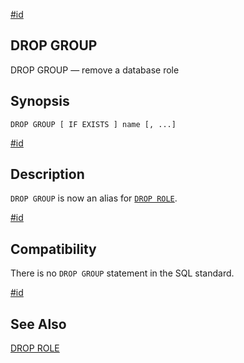 [#id](#SQL-DROPGROUP)

## DROP GROUP

DROP GROUP — remove a database role

## Synopsis

```
DROP GROUP [ IF EXISTS ] name [, ...]
```

[#id](#id-1.9.3.115.5)

## Description

`DROP GROUP` is now an alias for [`DROP ROLE`](sql-droprole).

[#id](#id-1.9.3.115.6)

## Compatibility

There is no `DROP GROUP` statement in the SQL standard.

[#id](#id-1.9.3.115.7)

## See Also

[DROP ROLE](sql-droprole)